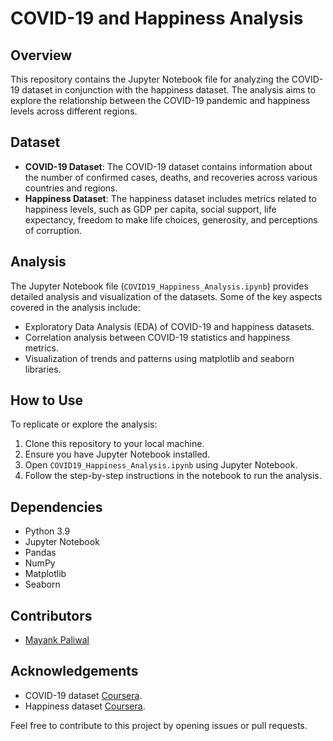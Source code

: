 # COVID-19 and Happiness Analysis

## Overview
This repository contains the Jupyter Notebook file for analyzing the COVID-19 dataset in conjunction with the happiness dataset. The analysis aims to explore the relationship between the COVID-19 pandemic and happiness levels across different regions.

## Dataset
- **COVID-19 Dataset**: The COVID-19 dataset contains information about the number of confirmed cases, deaths, and recoveries across various countries and regions.
- **Happiness Dataset**: The happiness dataset includes metrics related to happiness levels, such as GDP per capita, social support, life expectancy, freedom to make life choices, generosity, and perceptions of corruption.

## Analysis
The Jupyter Notebook file (`COVID19_Happiness_Analysis.ipynb`) provides detailed analysis and visualization of the datasets. Some of the key aspects covered in the analysis include:
- Exploratory Data Analysis (EDA) of COVID-19 and happiness datasets.
- Correlation analysis between COVID-19 statistics and happiness metrics.
- Visualization of trends and patterns using matplotlib and seaborn libraries.

## How to Use
To replicate or explore the analysis:
1. Clone this repository to your local machine.
2. Ensure you have Jupyter Notebook installed.
3. Open `COVID19_Happiness_Analysis.ipynb` using Jupyter Notebook.
4. Follow the step-by-step instructions in the notebook to run the analysis.

## Dependencies
- Python 3.9
- Jupyter Notebook
- Pandas
- NumPy
- Matplotlib
- Seaborn

## Contributors
- [Mayank Paliwal](https://github.com/CodeWithMayank-Py)

## Acknowledgements
- COVID-19 dataset [Coursera](https://github.com/CodeWithMayank-Py/Covid19-Data-Analysis-Using-Python/blob/main/datasets/covid19_Confirmed_dataset.csv).
- Happiness dataset [Coursera](https://github.com/CodeWithMayank-Py/Covid19-Data-Analysis-Using-Python/blob/main/datasets/worldwide_happiness_report.csv).

Feel free to contribute to this project by opening issues or pull requests.
